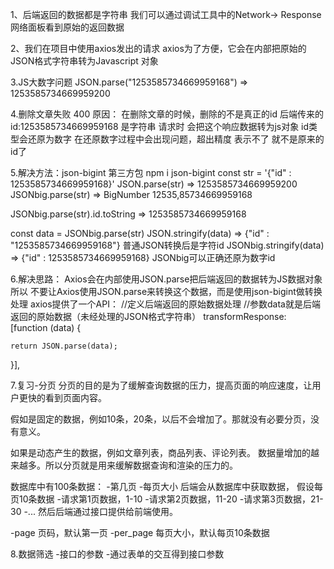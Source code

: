 1、后端返回的数据都是字符串
我们可以通过调试工具中的Network-> Response
网络面板看到原始的返回数据

2、我们在项目中使用axios发出的请求
axios为了方便，它会在内部把原始的JSON格式字符串转为Javascript 对象

3.JS大数字问题
JSON.parse("1253585734669959168")
  =>  1253585734669959200

4.删除文章失败 400 原因：
在删除文章的时候，删除的不是真正的id
后端传来的id:1253585734669959168 是字符串
请求时 会把这个响应数据转为js对象 id类型会还原为数字
在还原数字过程中会出现问题，超出精度 表示不了
就不是原来的id了

5.解决方法：json-bigint 第三方包
npm i json-bigint 
const str = '{"id" : 1253585734669959168}'
JSON.parse(str)     =>  1253585734669959200
JSONbig.parse(str)  =>  BigNumber 12535,85734669959168
<!-- JSONbig会把超出JS安全整数范围的数字转为一种类型为BigNumber的对象 
我们在使用的时候需要把这个BigNumber.toString()就能得到原来正确的数据-->
JSONbig.parse(str).id.toString  =>  1253585734669959168

const data = JSONbig.parse(str)
JSON.stringify(data)  =>  {"id" : "1253585734669959168"} 普通JSON转换后是字符id
JSONbig.stringify(data)  =>  {"id" : 1253585734669959168} JSONbig可以正确还原为数字id

6.解决思路：
Axios会在内部使用JSON.parse把后端返回的数据转为JS数据对象
所以 不要让Axios使用JSON.parse来转换这个数据，而是使用json-bigint做转换处理
axios提供了一个API：
//定义后端返回的原始数据处理
//参数data就是后端返回的原始数据（未经处理的JSON格式字符串）
transformResponse: [function (data) {
  <!-- axios默认在 内部使用JSON.parse 来转换处理原始数据-->

    return JSON.parse(data);
  }],


7.复习-分页
分页的目的是为了缓解查询数据的压力，提高页面的响应速度，让用户更快的看到页面内容。

假如是固定的数据，例如10条，20条，以后不会增加了。那就没有必要分页，没有意义。

如果是动态产生的数据，例如文章列表，商品列表、评论列表。
数据量增加的越来越多。所以分页就是用来缓解数据查询和渲染的压力的。

数据库中有100条数据：
-第几页
-每页大小
后端会从数据库中获取数据，
假设每页10条数据
-请求第1页数据，1-10
-请求第2页数据，11-20
-请求第3页数据，21-30
-...
然后后端通过接口提供给前端使用。

-page     页码，默认第一页
-per_page 每页大小，默认每页10条数据

8.数据筛选
-接口的参数
-通过表单的交互得到接口参数

